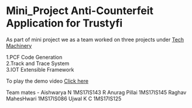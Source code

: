 # Mini_Project <b> Anti-Counterfeit Application for Trustyfi </b>

As part of mini project we as a team worked on three projects under <a href = "http://www.trustyfi.com/"> Tech Machinery </a> 

1.PCF Code Generation <br>
2.Track and Trace System <br>
3.IOT Extensible Framework 


To play the demo video <a href = "https://drive.google.com/file/d/1d1vF5-VbsqfMcwwst7s9zI7l6zMAc4Wi/view?usp=drivesdk"> Click here </a> 

Team mates - 
  Aishwarya N       1MS17IS143
  R Anurag Pillai   1MS17IS145
  Raghav MahesHwari 1MS17IS086
  Ujwal K C         1MS17IS125
  
